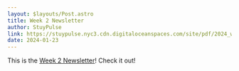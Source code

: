 ```yaml
---
layout: $layouts/Post.astro
title: Week 2 Newsletter
author: StuyPulse
link: https://stuypulse.nyc3.cdn.digitaloceanspaces.com/site/pdf/2024_week2.pdf
date: 2024-01-23
---
```


This is the [Week 2 Newsletter](https://stuypulse.nyc3.cdn.digitaloceanspaces.com/site/pdf/2024_week2.pdf)! Check it out!
